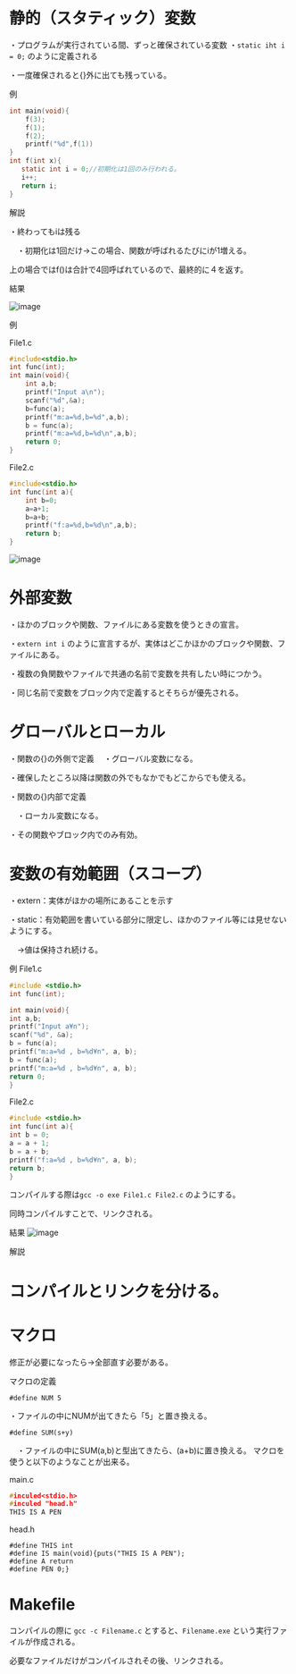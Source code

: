 # 静的（スタティック）変数

・プログラムが実行されている間、ずっと確保されている変数
・```static iht i = 0;```
のように定義される

・一度確保されると{}外に出ても残っている。

例
```c
int main(void){
    f(3);
    f(1);
    f(2);
    printf("%d",f(1))
}
int f(int x){
   static int i = 0;//初期化は1回のみ行われる。
   i++;
   return i;
}
```

解説

・終わってもiは残る

　・初期化は1回だけ→この場合、関数が呼ばれるたびにiが1増える。

上の場合ではf()は合計で4回呼ばれているので、最終的に４を返す。

結果

![image](https://user-images.githubusercontent.com/82156802/140502410-a221e25c-59fe-4fdf-8b87-967a3ee482dd.png)

例

File1.c
```c
#include<stdio.h>
int func(int);
int main(void){
	int a,b;
	printf("Input a\n");
	scanf("%d",&a);
	b=func(a);
	printf("m:a=%d,b=%d",a,b);
	b = func(a);
	printf("m:a=%d,b=%d\n",a,b);
	return 0;
}
```

File2.c

```c
#include<stdio.h>
int func(int a){
	int b=0;
	a=a+1;
	b=a+b;
	printf("f:a=%d,b=%d\n",a,b);
	return b;
}
```

![image](https://user-images.githubusercontent.com/82156802/140503878-32efaf23-7733-4bc1-a5bf-ab7361a28e3f.png)

# 外部変数

・ほかのブロックや関数、ファイルにある変数を使うときの宣言。

・```extern int i```
のように宣言するが、実体はどこかほかのブロックや関数、ファイルにある。

・複数の負関数やファイルで共通の名前で変数を共有したい時につかう。

・同じ名前で変数をブロック内で定義するとそちらが優先される。

# グローバルとローカル

・関数の{}の外側で定義
　・グローバル変数になる。
 
  ・確保したところ以降は関数の外でもなかでもどこからでも使える。
 
・関数の{}内部で定義

　・ローカル変数になる。　
 
  ・その関数やブロック内でのみ有効。

# 変数の有効範囲（スコープ）

・extern：実体がほかの場所にあることを示す　

・static：有効範囲を書いている部分に限定し、ほかのファイル等には見せないようにする。

　→値は保持され続ける。

例
File1.c
```c
#include <stdio.h>
int func(int);

int main(void){
int a,b;
printf("Input a¥n");
scanf("%d", &a);
b = func(a);
printf("m:a=%d , b=%d¥n", a, b);
b = func(a);
printf("m:a=%d , b=%d¥n", a, b);
return 0;
}
```

File2.c

```c
#include <stdio.h>
int func(int a){
int b = 0;
a = a + 1;
b = a + b;
printf("f:a=%d , b=%d¥n", a, b);
return b;
}
```
コンパイルする際は```gcc -o exe File1.c File2.c```
のようにする。

同時コンパイルすことで、リンクされる。

結果
![image](https://user-images.githubusercontent.com/82156802/140504313-81e5b052-f8b6-4f6f-ba5f-75e0e24e8c08.png)


解説

# コンパイルとリンクを分ける。

# マクロ

修正が必要になったら→全部直す必要がある。

マクロの定義

```#define NUM 5```

 ・ファイルの中にNUMが出てきたら「5」と置き換える。
 
 ```#define SUM(s+y)```
 
 　・ファイルの中にSUM(a,b)と型出てきたら、(a+b)に置き換える。
 マクロを使うと以下のようなことが出来る。

main.c

```c
#inculed<stdio.h>
#inculed "head.h"
THIS IS A PEN
```

head.h

```
#define THIS int
#define IS main(void){puts("THIS IS A PEN");
#define A return 
#define PEN 0;}
```
# Makefile

コンパイルの際に
```gcc -c Filename.c```
とすると、```Filename.exe```
という実行ファイルが作成される。

必要なファイルだけがコンパイルされその後、リンクされる。
